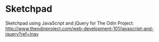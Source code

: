 # Sketchpad
Sketchpad using JavaScript and jQuery for The Odin Project: http://www.theodinproject.com/web-development-101/javascript-and-jquery?ref=lnav